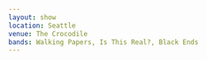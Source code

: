 ```yaml
---
layout: show
location: Seattle
venue: The Crocodile
bands: Walking Papers, Is This Real?, Black Ends
---
```


